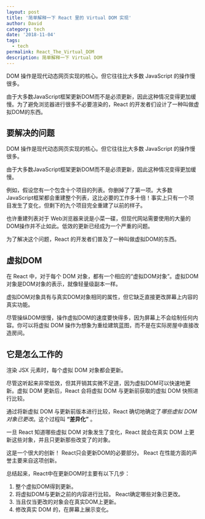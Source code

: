 ```yaml
---
layout: post
title: '简单解释一下 React 里的 Virtual DOM 实现'
author: David
category: tech
date: '2018-11-04'
tags:
  - tech
permalink: React_The_Virtual_DOM
description: 简单解释一下 Virtual DOM
---
```


DOM 操作是现代动态网页实现的核心。但它往往比大多数 JavaScript 的操作慢很多。

由于大多数JavaScript框架更新DOM而不是必须更新，因此这种情况变得更加缓慢。为了避免浏览器进行很多不必要渲染的，React 的开发者们设计了一种叫做虚拟DOM的东西。

<!-- more -->

## 要解决的问题

DOM 操作是现代动态网页实现的核心。但它往往比大多数 JavaScript 的操作慢很多。

由于大多数JavaScript框架更新DOM而不是必须更新，因此这种情况变得更加缓慢。

例如，假设您有一个包含十个项目的列表。你删掉了了第一项。大多数JavaScript框架都会重建整个列表，这比必要的工作多十倍！事实上只有一个项目发生了变化，但剩下的九个项目完全重建了以前的样子。

也许重建列表对于 Web浏览器来说是小菜一碟，但现代网站需要使用的大量的DOM操作并不止如此。低效的更新已经成为一个严重的问题。

为了解决这个问题，React 的开发者们普及了一种叫做虚拟DOM的东西。

<!-- more -->

## 虚拟DOM

在 React 中，对于每个 DOM 对象，都有一个相应的“虚拟DOM对象”。虚拟DOM对象是DOM对象的表示，就像轻量级副本一样。

虚拟DOM对象具有与真实DOM对象相同的属性，但它缺乏直接更改屏幕上内容的真实功能。

尽管操纵DOM很慢，操作虚拟DOM的速度要快得多，因为屏幕上不会绘制任何内容。你可以将虚拟 DOM 操作为想象为重绘建筑蓝图，而不是在实际房屋中直接改造房间。

## 它是怎么工作的

渲染 JSX 元素时，每个虚拟 DOM 对象都会更新。

尽管这听起来非常低效，但其开销其实微不足道，因为虚拟DOM可以快速地更新。虚拟 DOM 更新后，React 会将虚拟 DOM 与更新前获取的虚拟 DOM 快照进行比较。

通过将新虚拟 DOM 与更新前版本进行比较，React 确切地确定了*哪些虚拟 DOM 对象已更改*。这个过程叫 __“差异化”__ <D-r>。

一旦 React 知道哪些虚拟 DOM 对象发生了变化，React 就会在真实 DOM 上更新这些对象，并且只更新那些改变了的对象。

 这是一个很大的创新！ React只会更新DOM的必要部分。 React 在性能方面的声誉主要来自这项创新。

总结起来，React中在更新DOM时主要有以下几步：

1. 整个虚拟DOM得到更新。
2. 将虚拟DOM与更新之前的内容进行比较。 React确定哪些对象已更改。
3. 当且仅当更改的对象会在真实DOM上更新。
4. 修改真实 DOM 的，在屏幕上展示变化。
